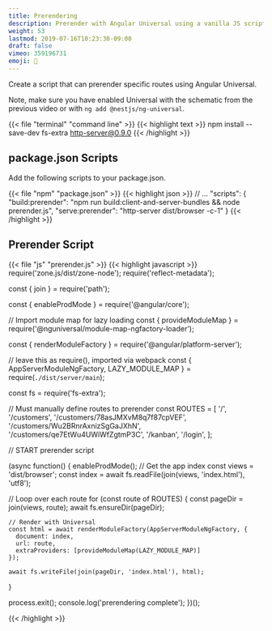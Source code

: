 ```yaml
---
title: Prerendering 
description: Prerender with Angular Universal using a vanilla JS script
weight: 53
lastmod: 2019-07-16T10:23:30-09:00
draft: false
vimeo: 359196731
emoji: 📂
---
```


Create a script that can prerender specific routes using Angular Universal. 

Note, make sure you have enabled Universal with the schematic from the previous video or with `ng add @nestjs/ng-universal`. 

{{< file "terminal" "command line" >}}
{{< highlight text >}}
npm install --save-dev fs-extra http-server@0.9.0
{{< /highlight >}}

## package.json Scripts

Add the following scripts to your package.json. 

{{< file "npm" "package.json" >}}
{{< highlight json >}}
    // ...
"scripts": {
    "build:prerender": "npm run build:client-and-server-bundles && node prerender.js",
    "serve:prerender": "http-server dist/browser -c-1"
}
{{< /highlight >}}

## Prerender Script

{{< file "js" "prerender.js" >}}
{{< highlight javascript >}}
require('zone.js/dist/zone-node');
require('reflect-metadata');

const { join } = require('path');

const { enableProdMode } = require('@angular/core');

// Import module map for lazy loading
const { provideModuleMap } = require('@nguniversal/module-map-ngfactory-loader');

const { renderModuleFactory } = require('@angular/platform-server');

// leave this as require(), imported via webpack
const {
  AppServerModuleNgFactory,
  LAZY_MODULE_MAP
} = require(`./dist/server/main`);


const fs = require('fs-extra');

// Must manually define routes to prerender
const ROUTES = [
    '/', 
    '/customers',
    '/customers/78asJMXvM8q7f87cpVEF',
    '/customers/Wu2BRnrAxnizSgGaJXhN',
    '/customers/qe7EtWu4UWiWfZgtmP3C',
    '/kanban',
    '/login',
];


// START prerender script

(async function() {
  enableProdMode();
  // Get the app index
  const views = 'dist/browser';
  const index = await fs.readFile(join(views, 'index.html'), 'utf8');

  // Loop over each route
  for (const route of ROUTES) {
    const pageDir = join(views, route);
    await fs.ensureDir(pageDir);

    // Render with Universal
    const html = await renderModuleFactory(AppServerModuleNgFactory, {
      document: index,
      url: route,
      extraProviders: [provideModuleMap(LAZY_MODULE_MAP)]
    });

    await fs.writeFile(join(pageDir, 'index.html'), html);
  }

  process.exit();
  console.log('prerendering complete');
})();

{{< /highlight >}}